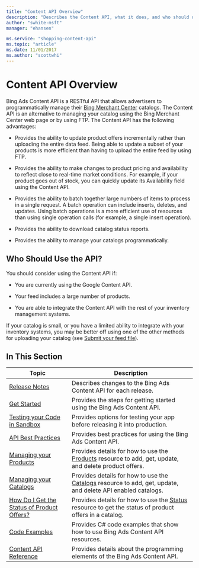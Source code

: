 ```yaml
---
title: "Content API Overview"
description: "Describes the Content API, what it does, and who should use it."
author: "swhite-msft"
manager: "ehansen"

ms.service: "shopping-content-api"
ms.topic: "article"
ms.date: 11/01/2017
ms.author: "scottwhi"
---
```

# Content API Overview
Bing Ads Content API is a RESTful API that allows advertisers to programmatically 
manage their [Bing Merchant Center](http://help.bingads.microsoft.com/#apex/3/en/51083/1) catalogs. The Content API is an alternative to managing your catalog using the Bing Merchant Center web page or by using FTP. The Content API has the following advantages:

-   Provides the ability to update product offers incrementally rather than uploading the entire data feed. Being able to update  a subset of your products is more efficient than having to upload the entire feed by using FTP.

-   Provides the ability to make changes to product pricing and availability to reflect close to real-time market conditions. For example, if your product goes out of stock, you can quickly update its Availability field using the Content API.

-   Provides the ability to batch together large numbers of items to process in a single request. A batch operation can include inserts, deletes, and updates. Using batch operations is a more efficient use of resources than using single operation calls (for example, a single insert operation).

-   Provides the ability to download catalog status reports.

-   Provides the ability to manage your catalogs programmatically.


## Who Should Use the API?
You should consider using the Content API if:

-   You are currently using the Google Content API. 

-   Your feed includes a large number of products.

-   You are able to integrate the Content API with the rest of your inventory management systems.

If your catalog is small, or you have a limited ability to integrate with your inventory systems, you may be better off using one of the other methods for uploading your catalog (see [Submit your feed file](http://help.bingads.microsoft.com/#apex/3/en/51086/1)).



## In This Section

|Topic|Description|
|---------|---------------|
|[Release Notes](../shopping-content/release-notes.md)|Describes changes to the Bing Ads Content API for each release.|
|[Get Started](../shopping-content/get-started.md)|Provides the steps for getting started using the Bing Ads Content API.|
|[Testing your Code in Sandbox](../shopping-content/test-code-sandbox.md)|Provides options for testing your app before releasing it into production.|
|[API Best Practices](../shopping-content/api-best-practices.md)|Provides best practices for using the Bing Ads Content API.|
|[Managing your Products](../shopping-content/manage-products.md)|Provides details for how to use the [Products](../shopping-content/products-resource.md) resource to add, get, update, and delete product offers.|
|[Managing your Catalogs](../shopping-content/manage-catalogs.md)|Provides details for how to use the [Catalogs](../shopping-content/catalogs-resource.md) resource to add, get, update, and delete API enabled catalogs.|
|[How Do I Get the Status of Product Offers?](../shopping-content/how-get-status-product-offers.md)|Provides details for how to use the [Status](../shopping-content/catalogs-resource.md) resource to get the status of product offers in a catalog.|
|[Code Examples](../shopping-content/code-examples.md)|Provides C# code examples that show how to use Bing Ads Content API resources.|
|[Content API Reference](../shopping-content/reference.md)|Provides details about the programming elements of the Bing Ads Content API.|
